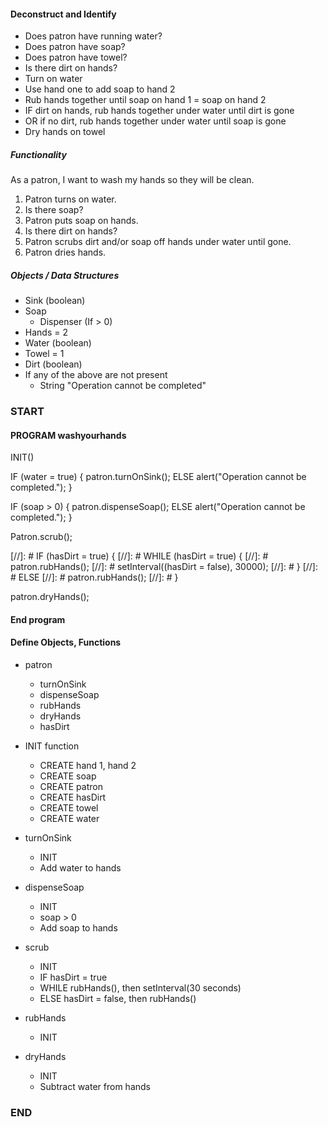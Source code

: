 #### Deconstruct and Identify

* Does patron have running water?
* Does patron have soap?
* Does patron have towel?
* Is there dirt on hands?
* Turn on water
* Use hand one to add soap to hand 2
* Rub hands together until soap on hand 1 = soap on hand 2
* IF dirt on hands, rub hands together under water until dirt is gone
* OR if no dirt, rub hands together under water until soap is gone
* Dry hands on towel

##### Functionality
As a patron, I want to wash my hands so they will be clean.

1. Patron turns on water.
2. Is there soap?
3. Patron puts soap on hands.
4. Is there dirt on hands?
5. Patron scrubs dirt and/or soap off hands under water until gone.
6. Patron dries hands.

##### Objects / Data Structures
* Sink (boolean)
* Soap
  * Dispenser (If > 0)
* Hands = 2
* Water (boolean)
* Towel = 1
* Dirt (boolean)
* If any of the above are not present
  * String "Operation cannot be completed"

### START

#### PROGRAM washyourhands

INIT()

IF (water = true) {
    patron.turnOnSink();
ELSE
    alert("Operation cannot be completed.");
}

IF (soap > 0) {
    patron.dispenseSoap();
ELSE
    alert("Operation cannot be completed.");
}

Patron.scrub();

[//]: # IF (hasDirt = true) {
[//]: #   WHILE (hasDirt = true) {
[//]: #       patron.rubHands();
[//]: #       setInterval((hasDirt = false), 30000);
[//]: #   }
[//]: # ELSE
[//]: #   patron.rubHands();
[//]: # }

patron.dryHands();

#### End program

#### Define Objects, Functions
* patron
  * turnOnSink
  * dispenseSoap
  * rubHands
  * dryHands
  * hasDirt

* INIT function
  * CREATE hand 1, hand 2
  * CREATE soap
  * CREATE patron
  * CREATE hasDirt
  * CREATE towel
  * CREATE water
  
* turnOnSink
  * INIT
  * Add water to hands

* dispenseSoap
  * INIT
  * soap > 0
  * Add soap to hands

* scrub
  * INIT
  * IF hasDirt = true
  * WHILE rubHands(), then setInterval(30 seconds)
  * ELSE hasDirt = false, then rubHands()

* rubHands
  * INIT

* dryHands 
  * INIT
  * Subtract water from hands

### END